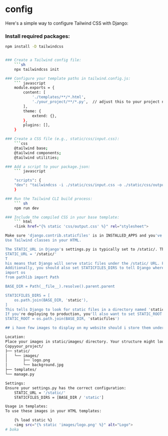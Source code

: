 # config

Here's a simple way to configure Tailwind CSS with Django:

### Install required packages:
```sh
npm install -D tailwindcss


### Create a Tailwind config file:
    ```sh
    npx tailwindcss init

### Configure your template paths in tailwind.config.js:
    ``` javascript 
    module.exports = {
        content: [
            './templates/**/*.html',
            './your_project/**/*.py',  // adjust this to your project name
        ],
        theme: {
            extend: {},
        },
        plugins: [],
    }

### Create a CSS file (e.g., static/css/input.css):
    ```css
    @tailwind base;
    @tailwind components;
    @tailwind utilities;

### Add a script to your package.json:
    ``` javascript

    "scripts": {
    "dev": "tailwindcss -i ./static/css/input.css -o ./static/css/output.css --watch"
    }

### Run the Tailwind CLI build process:
    ``` sh
    npm run dev

### Include the compiled CSS in your base template:
    ``` html
    <link href="{% static 'css/output.css' %}" rel="stylesheet">

Make sure 'django.contrib.staticfiles' is in INSTALLED_APPS and you've set up STATIC_URL in settings.py.
Use Tailwind classes in your HTML.

The STATIC_URL in Django's settings.py is typically set to /static/. This is a URL prefix, not a file system path. Here's how you should set it:
STATIC_URL = '/static/'
T
his means that Django will serve static files under the /static/ URL. For example, if you have a CSS file at static/css/style.css, it will be accessible at http://yourdomain.com/static/css/style.css.
Additionally, you should also set STATICFILES_DIRS to tell Django where to find your static files:
import os
from pathlib import Path

BASE_DIR = Path(__file__).resolve().parent.parent

STATICFILES_DIRS = [
    os.path.join(BASE_DIR, 'static'),
]
This tells Django to look for static files in a directory named 'static' at the same level as your manage.py file.
If you're deploying to production, you'll also want to set STATIC_ROOT:
STATIC_ROOT = os.path.join(BASE_DIR, 'staticfiles')

## i have few images to display on my website should i store them under static directory/images/ or somewhere else EditStoring your images in the static/images/ directory is indeed a good practice for Django projects. Here's why and how to do it:

Location:
Place your images in static/images/ directory. Your structure might look like this:
Copyyour_project/
├── static/
│   └── images/
│       ├── logo.png
│       └── background.jpg
├── templates/
└── manage.py

Settings:
Ensure your settings.py has the correct configuration:
    STATIC_URL = '/static/'
    STATICFILES_DIRS = [BASE_DIR / 'static']

Usage in templates:
To use these images in your HTML templates:

    {% load static %}
    <img src="{% static 'images/logo.png' %}" alt="Logo">
# boka
